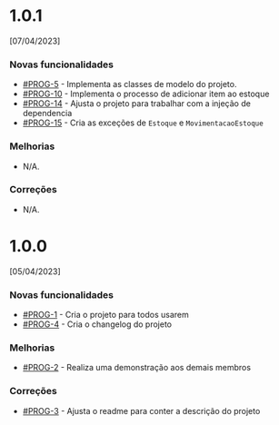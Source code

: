 # 1.0.1

[07/04/2023]

### Novas funcionalidades

* [#PROG-5](https://trello.com/c/rLS93Xf2/1-prog-1) - Implementa as classes de modelo do projeto.
* [#PROG-10](https://trello.com/c/ZjtrJmWU/6-prog-10) - Implementa o processo de adicionar item ao estoque
* [#PROG-14](https://trello.com/c/wERWYwpZ/12-prog-14) - Ajusta o projeto para trabalhar com a injeção de dependencia
* [#PROG-15](https://trello.com/c/e12fN3DP/13-prog-15) - Cria as exceções de `Estoque`  e `MovimentacaoEstoque`

### Melhorias

* N/A.

### Correções

* N/A.

# 1.0.0

[05/04/2023]

### Novas funcionalidades

* [#PROG-1](https://trello.com/c/rLS93Xf2/1-prog-1) - Cria o projeto para todos usarem
* [#PROG-4](https://trello.com/c/YZWfO7cu/4-prog-4) - Cria o changelog do projeto

### Melhorias

* [#PROG-2](https://trello.com/c/7OvFjDv9/2-prog-2) - Realiza uma demonstração aos demais membros

### Correções

* [#PROG-3](https://trello.com/c/7pDlI1oM/3-prog-3) - Ajusta o readme para conter a descrição do projeto





